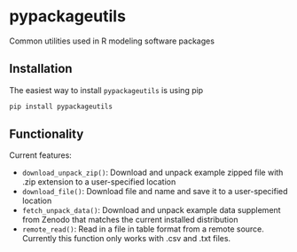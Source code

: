 

# pypackageutils
Common utilities used  in R modeling software packages

## Installation

The easiest way to install `pypackageutils` is using pip

```bash
pip install pypackageutils
```

## Functionality

Current features:
- `download_unpack_zip()`:  Download and unpack example zipped file with .zip extension to a user-specified location
- `download_file()`:  Download file and name and save it to a user-specified location
- `fetch_unpack_data()`:  Download and unpack example data supplement from Zenodo that matches the current installed distribution
- `remote_read()`:  Read in a file in table format from a remote source. Currently this function only works with .csv and .txt files.
